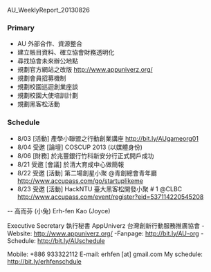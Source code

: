 AU_WeeklyReport_20130826

### Primary
* AU 外部合作、資源整合
* 建立帳目資料、確立協會財務透明化
* 尋找協會未來辦公地點
* 規劃官方網站之改版 http://www.appuniverz.org/
* 規劃會員招募機制
* 規劃校園巡迴創業座談
* 規劃校園大使培訓計劃
* 規劃黑客松活動

### Schedule
* 8/03 [活動] 產學小聯盟之行動創業講座 http://bit.ly/AUgameorg01
* 8/04 受邀 [論壇] COSCUP 2013 (以媒體身份)
* 8/06 [財務] 於兆豐銀行竹科新安分行正式開戶成功
* 8/21 受邀 [會議] 於清大育成中心做簡報
* 8/22 受邀 [活動] 第二場創星小聚 @青創總會青年廳 http://www.accupass.com/go/startuplikeme
* 8/23 受邀 [活動] HackNTU 臺大黑客松開發小聚 # 1 @CLBC http://www.accupass.com/event/register?eid=537114220545208


--
高而芬 (小兔) 
Erh-fen Kao (Joyce)

Executive Secretary 執行秘書 
AppUniverz 台灣創新行動服務推廣協會
-Website: http://www.appuniverz.org/
-Fanpage: http://bit.ly/AU-org
-Schedule: http://bit.ly/AUschedule

Mobile: +886 933322112
E-mail: erhfen [at] gmail.com 
My schedule: http://bit.ly/erhfenschdule
